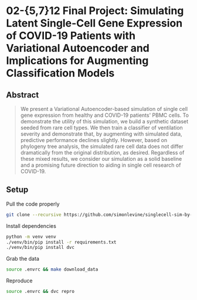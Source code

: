 # 02-{5,7}12 Final Project: Simulating Latent Single-Cell Gene Expression of COVID-19 Patients with Variational Autoencoder and Implications for Augmenting Classification Models

## Abstract

> We present a Variational Autoencoder-based simulation of single cell gene expression from healthy and COVID-19 patients' PBMC cells. To demonstrate the utility of this simulation, we build a synthetic dataset seeded from rare cell types. We then train a classifier of ventilation severity and demonstrate that, by augmenting with simulated data, predictive performance declines slightly. However, based on phylogeny tree analysis, the simulated rare cell data does not differ dramatically from the original distribution, as desired. Regardless of these mixed results, we consider our simulation as a solid baseline and a promising future direction to aiding in single cell research of COVID-19.

## Setup

Pull the code properly

```bash
git clone --recursive https://github.com/simonlevine/singlecell-sim-by-VAE.git
```

Install dependencies

```bash
python -m venv venv
./venv/bin/pip install -r requirements.txt
./venv/bin/pip install dvc
```

Grab the data

```bash
source .envrc && make download_data
```

Reproduce
```bash
source .envrc && dvc repro
```
